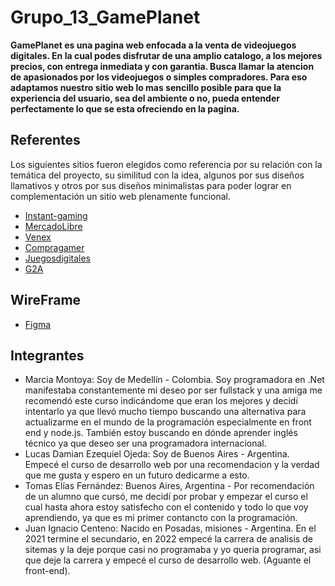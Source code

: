 # Grupo_13_GamePlanet
**GamePlanet es una pagina web enfocada a la venta de videojuegos digitales. En la cual podes disfrutar de una amplio catalogo, a los mejores precios, con entrega inmediata y con garantia. Busca llamar la atencion de apasionados por los videojuegos o simples compradores. Para eso adaptamos nuestro sitio web lo mas sencillo posible para que la experiencia del usuario, sea del ambiente o no, pueda entender perfectamente lo que se esta ofreciendo en la pagina.**

## Referentes
Los siguientes sitios fueron elegidos como referencia por su relación con la temática del proyecto, su similitud con la idea, algunos por sus diseños llamativos y otros por sus diseños minimalistas para poder lograr en complementación un sitio web plenamente funcional. 
- [Instant-gaming](https://www.instant-gaming.com/es/)
- [MercadoLibre](https://www.mercadolibre.com.ar/)
- [Venex](https://www.venex.com.ar/?gclid=Cj0KCQjwn4qWBhCvARIsAFNAMijaaXY5ZqvGeS8svdtiWrge0-Udyov8sxZhwGVvjmd5IhFBCLCowx4aAoM8EALw_wcB)
- [Compragamer](https://compragamer.com/?gclid=Cj0KCQjwn4qWBhCvARIsAFNAMii7YBGV3H9dxJx5pLi3Io2anRQpUgDnqLiUtRUtHDK_kZnwP4xo6QAaAm9WEALw_wcB)
- [Juegosdigitales](https://juegosdigitales.org/)
- [G2A](https://www.g2a.com/es/)

## WireFrame
- [Figma](https://www.figma.com/file/FMHkvOXJWJp3ZeylCmCV42/Untitled?node-id=0%3A1)
## Integrantes
- Marcia Montoya: Soy de Medellín - Colombia. Soy programadora en .Net manifestaba constantemente mi deseo por ser fullstack y una amiga me recomendó este curso indicándome que eran los mejores y decidí intentarlo ya que llevó mucho tiempo buscando una alternativa para actualizarme en el mundo de la programación especialmente en front end y node.js. También estoy buscando en dónde aprender inglés técnico ya que deseo ser una programadora internacional.
- Lucas Damian Ezequiel Ojeda: Soy de Buenos Aires - Argentina. Empecé el curso de desarrollo web por una recomendacion y la verdad que me gusta y espero en un futuro dedicarme a esto.
- Tomas Elías Fernández: Buenos Aires, Argentina - Por recomendación de un alumno que cursó, me decidí por probar y empezar el curso el cual hasta ahora estoy satisfecho con el contenido y todo lo que voy aprendiendo, ya que es mi primer contancto con la programación.
- Juan Ignacio Centeno: Nacido en Posadas, misiones - Argentina. En el 2021 termine el secundario, en 2022 empecé la carrera de analisis de sitemas y la deje porque casi no programaba y yo queria programar, asi que deje la carrera y empecé el curso de desarrollo web. (Aguante el front-end).
